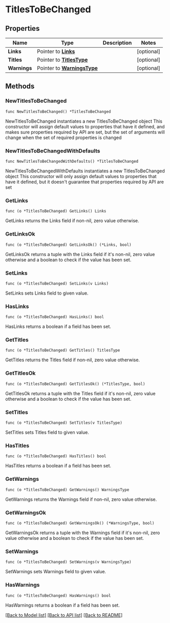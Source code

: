 # TitlesToBeChanged

## Properties

Name | Type | Description | Notes
------------ | ------------- | ------------- | -------------
**Links** | Pointer to [**Links**](Links.md) |  | [optional] 
**Titles** | Pointer to [**TitlesType**](TitlesType.md) |  | [optional] 
**Warnings** | Pointer to [**WarningsType**](WarningsType.md) |  | [optional] 

## Methods

### NewTitlesToBeChanged

`func NewTitlesToBeChanged() *TitlesToBeChanged`

NewTitlesToBeChanged instantiates a new TitlesToBeChanged object
This constructor will assign default values to properties that have it defined,
and makes sure properties required by API are set, but the set of arguments
will change when the set of required properties is changed

### NewTitlesToBeChangedWithDefaults

`func NewTitlesToBeChangedWithDefaults() *TitlesToBeChanged`

NewTitlesToBeChangedWithDefaults instantiates a new TitlesToBeChanged object
This constructor will only assign default values to properties that have it defined,
but it doesn't guarantee that properties required by API are set

### GetLinks

`func (o *TitlesToBeChanged) GetLinks() Links`

GetLinks returns the Links field if non-nil, zero value otherwise.

### GetLinksOk

`func (o *TitlesToBeChanged) GetLinksOk() (*Links, bool)`

GetLinksOk returns a tuple with the Links field if it's non-nil, zero value otherwise
and a boolean to check if the value has been set.

### SetLinks

`func (o *TitlesToBeChanged) SetLinks(v Links)`

SetLinks sets Links field to given value.

### HasLinks

`func (o *TitlesToBeChanged) HasLinks() bool`

HasLinks returns a boolean if a field has been set.

### GetTitles

`func (o *TitlesToBeChanged) GetTitles() TitlesType`

GetTitles returns the Titles field if non-nil, zero value otherwise.

### GetTitlesOk

`func (o *TitlesToBeChanged) GetTitlesOk() (*TitlesType, bool)`

GetTitlesOk returns a tuple with the Titles field if it's non-nil, zero value otherwise
and a boolean to check if the value has been set.

### SetTitles

`func (o *TitlesToBeChanged) SetTitles(v TitlesType)`

SetTitles sets Titles field to given value.

### HasTitles

`func (o *TitlesToBeChanged) HasTitles() bool`

HasTitles returns a boolean if a field has been set.

### GetWarnings

`func (o *TitlesToBeChanged) GetWarnings() WarningsType`

GetWarnings returns the Warnings field if non-nil, zero value otherwise.

### GetWarningsOk

`func (o *TitlesToBeChanged) GetWarningsOk() (*WarningsType, bool)`

GetWarningsOk returns a tuple with the Warnings field if it's non-nil, zero value otherwise
and a boolean to check if the value has been set.

### SetWarnings

`func (o *TitlesToBeChanged) SetWarnings(v WarningsType)`

SetWarnings sets Warnings field to given value.

### HasWarnings

`func (o *TitlesToBeChanged) HasWarnings() bool`

HasWarnings returns a boolean if a field has been set.


[[Back to Model list]](../README.md#documentation-for-models) [[Back to API list]](../README.md#documentation-for-api-endpoints) [[Back to README]](../README.md)


